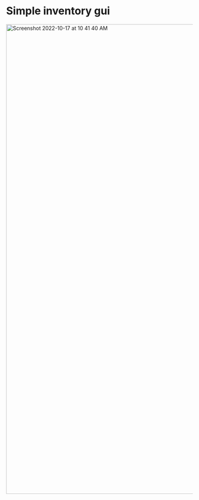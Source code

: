 # Simple inventory gui
<img width="1264" alt="Screenshot 2022-10-17 at 10 41 40 AM" src="https://user-images.githubusercontent.com/80372920/196077904-096db4f2-c31d-4746-9289-fb547adef0cf.png">
